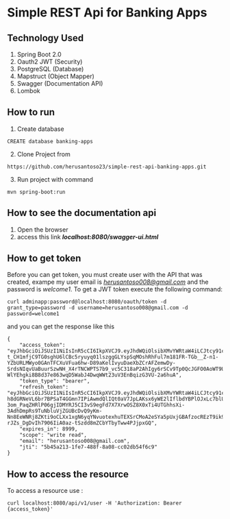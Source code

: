 # Simple REST Api for Banking Apps


## Technology Used
1. Spring Boot 2.0
2. Oauth2 JWT (Security)
3. PostgreSQL (Database)
4. Mapstruct (Object Mapper)
5. Swagger (Documentation API)
6. Lombok

## How to run
1. Create database 
```
CREATE database banking-apps
```
2. Clone Project from 
```
https://github.com/herusantoso23/simple-rest-api-banking-apps.git
```
3. Run project with command 
```
mvn spring-boot:run
```

## How to see the documentation api
1. Open the browser
2. access this link <b><i>localhost:8080/swagger-ui.html</i></b>

## How to get token
Before you can get token, you must create user with the API that was created, exampe my user email is <i>herusantoso008@gmail.com</i> and the password is <i>welcome1</i>. To get a JWT token execute the following command: </br>

```
curl adminapp:password@localhost:8080/oauth/token -d grant_type=password -d username=herusantoso008@gmail.com -d password=welcome1
```
and you can get the response like this

```
{
    "access_token": "eyJhbGciOiJSUzI1NiIsInR5cCI6IkpXVCJ9.eyJhdWQiOlsibXMvYWRtaW4iLCJtcy91c2VyIiwibXcvYWRtaW5hcHAiXSwidXNlcl9uYW1lIjoiaGVydXNhbnRvc28wMDhAZ21haWwuY29tIiwic2NvcGUiOlsid3JpdGUiLCJyZWFkIl0sImV4cCI6MTU1MTAwNDg4MSwiYXV0aG9yaXRpZXMiOlsiUk9MRV9VU0VSIl0sImp0aSI6IjViNDVhMjEzLTFmZTctNDg4Zi04YTA4LWNjMDJkYjU0ZjZjOSIsImVtYWlsIjoiaGVydXNhbnRvc28wMDhAZ21haWwuY29tIiwiY2xpZW50X2lkIjoiYWRtaW5hcHAifQ.PF1yByIBS2T_zeG7xDPPNGz5sfYP07KHIoa_mF1PyOYmdtaFqore2-t_CH1mfjC9TG0sghU6lCBc5ryuyq01lszggGLYspSqMOshRhFul7m181FR-TGb__Z-n1-YZbURLMWyo0GAnTFCXuVFua6hw-D89aKelIvyuDaeXbZCrAFZemwDy-SrdsNIqvUaBuurSzwNH_X4rTNCWPTS7b9_vc5C318aP2AhIgy6rSCv9Tp0QcJGFO0AoWT9ULhnUqPJlj9GJAOvzECz6T5vTtsQ8MkO3ijjC6-WlYEhgki8B8d37e863wqD5WabJ4DwqWWt23uV3EnBqizG3VU-2a6huA",
    "token_type": "bearer",
    "refresh_token": "eyJhbGciOiJSUzI1NiIsInR5cCI6IkpXVCJ9.eyJhdWQiOlsibXMvYWRtaW4iLCJtcy91c2VyIiwibXcvYWRtaW5hcHAiXSwidXNlcl9uYW1lIjoiaGVydXNhbnRvc28wMDhAZ21haWwuY29tIiwic2NvcGUiOlsid3JpdGUiLCJyZWFkIl0sImF0aSI6IjViNDVhMjEzLTFmZTctNDg4Zi04YTA4LWNjMDJkYjU0ZjZjOSIsImV4cCI6MTU1MDk5OTQ4MSwiYXV0aG9yaXRpZXMiOlsiUk9MRV9VU0VSIl0sImp0aSI6ImUzODBmNGExLTYyNGMtNDkxMC1iMDYyLWZiZjJiNjlhYWQ2MCIsImVtYWlsIjoiaGVydXNhbnRvc28wMDhAZ21haWwuY29tIiwiY2xpZW50X2lkIjoiYWRtaW5hcHAifQ.H4iZmB-h8dGRNeVL6br7BPSaT4GGmn7IPiAwmdQlIQt0aV7JpLAKsx6yWE2lIflbdYBPlOJxLc7blUC9rfPaRBLW1Lwl0QXVqQp1hfoOUXjmGX4GDy-3om_PaqZHRlP06gjIDMYRJ5CI3vS9egFd7X7XrwOSZ8X0xTi4UTGhhsXi-3AdhDmpRs9TuNbluVjZGUBcDvQ9yKm-Nn8EeWNRj8ZKti9oCLXx1xgN6yqYNvuotexhuTEXSrCMoA2eSYa5pUxjGBAfzocREzT9ik972SMalP0FPNgsdnRsjt-rJZs_DgDvIh7906IiA0az-tSzdd8mZCbYTbyTww4PJjpxGQ",
    "expires_in": 8999,
    "scope": "write read",
    "email": "herusantoso008@gmail.com",
    "jti": "5b45a213-1fe7-488f-8a08-cc02db54f6c9"
}
```

## How to access the resource
To access a resource use :

```
curl localhost:8080/api/v1/user -H 'Authorization: Bearer {access_token}'
```
